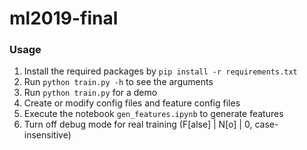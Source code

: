 # ml2019-final

### Usage

1. Install the required packages by `pip install -r requirements.txt`
2. Run `python train.py -h` to see the arguments
3. Run `python train.py` for a demo
4. Create or modify config files and feature config files
5. Execute the notebook `gen_features.ipynb` to generate features
6. Turn off debug mode for real training (F[alse] | N[o] | 0, case-insensitive)

